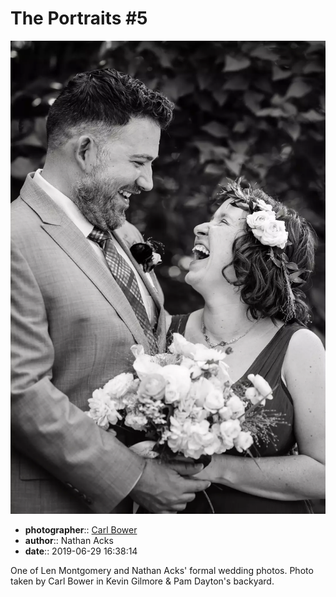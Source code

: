 # The Portraits \#5

![One of Len Montgomery and Nathan Acks' formal wedding photos](assets/2019-06-29-set-2-the-portraits-05.webp)

* **photographer**:: [Carl Bower](https://carlbowerphotos.com)  
* **author**:: Nathan Acks  
* **date**:: 2019-06-29 16:38:14

One of Len Montgomery and Nathan Acks' formal wedding photos. Photo taken by Carl Bower in Kevin Gilmore & Pam Dayton's backyard.
